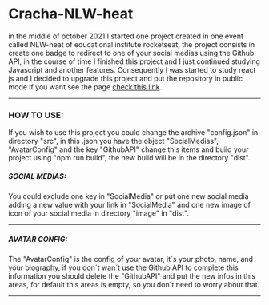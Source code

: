 <h1>
  Cracha-NLW-heat
</h1>


<p>
  in the middle of october 2021 I started one project created in one event called NLW-heat of educational institute rocketseat, the project consists in create one badge to redirect to one of your social medias using the Github API, in the course of time I finished this project and I just continued studying Javascript and another features. Consequently I was started to study react js and I decided to upgrade this project and put the repository in public mode if you want see the page <a href="https://nlw-heat-card-demo.netlify.app/">check this link</a>.
</p>
 
<hr/>

<h3>
  HOW TO USE:
</h3>

<p>
  If you wish to use this project you could change the archive "config.json" in directory "src", in this .json you have the object "SocialMedias", "AvatarConfig" and the key "GithubAPI" change this items  and build your project using "npm run build", the new build will be in the directory "dist".
</p>


<h5>
  SOCIAL MEDIAS:
</h5>

<p>
  You could exclude one key in "SocialMedia" or put one new social media adding a new value with your link in "SocialMedia" and one new image of icon of your social media in directory "image" in "dist".
</p>

<hr/>

<h5>
  AVATAR CONFIG:
</h5>
  The "AvatarConfig" is the config of your avatar, it´s your photo, name, and your biography, if you don´t wan´t use the Github API to complete this information you should delete the "GithubAPI" and put the new infos in this areas, for default this areas is empty, so you don´t need to worry about that.
<hr/>
